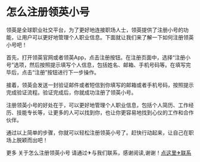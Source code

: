 # 怎么注册领英小号

领英是全球职业社交平台，为了更好地连接职场人士，领英提供了注册小号的功能，让用户可以更好地管理个人职业信息。下面就让我们来了解一下如何注册领英小号吧！

首先，打开领英官网或者领英App，点击注册按钮。在注册页面中，选择“注册小号”选项，然后按照提示填写个人信息，包括姓名、邮箱、手机号码等。在填写完毕后，点击“注册”按钮进行下一步操作。

接着，领英会发送一封验证邮件或者短信到你填写的邮箱或者手机号码，按照提示完成验证流程。验证完成后，你就成功注册了领英小号。

注册领英小号的好处在于，可以更好地管理个人职业信息，包括个人简历、工作经历、技能专长等，让更多的人可以找到你，也让你更容易地找到心仪的工作和合作伙伴。

通过以上简单的步骤，你就可以轻松注册领英小号了。赶快行动起来，让自己在职场上脱颖而出吧！

更多 关于怎么注册领英小号 请通过✈与我们联系，感谢阅读,谢谢！[点这里✈联系](https://b.k02.cc)